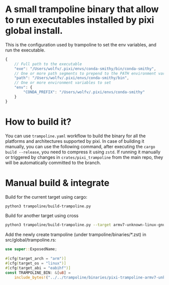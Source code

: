 # A small trampoline binary that allow to run executables installed by pixi global install.


This is the configuration used by trampoline to set the env variables, and run the executable.

```js
{
    // Full path to the executable
    "exe": "/Users/wolfv/.pixi/envs/conda-smithy/bin/conda-smithy",
    // One or more path segments to prepend to the PATH environment variable
    "path": "/Users/wolfv/.pixi/envs/conda-smithy/bin",
    // One or more environment variables to set
    "env": {
        "CONDA_PREFIX": "/Users/wolfv/.pixi/envs/conda-smithy"
    }
}
```

# How to build it?
You can use `trampoline.yaml` workflow to build the binary for all the platforms and architectures supported by pixi.
In case of building it manually, you can use the following command, after executing the `cargo build --release`, you need to compress it using `zstd`.
If running it manually or triggered by changes in `crates/pixi_trampoline` from the main repo, they will be automatically committed to the branch.


# Manual build & integrate

Build for the current target using cargo:

```sh
python3 trampoline/build-trampoline.py
```

Build for another target using cross

```sh
python3 trampoline/build-trampoline.py --target armv7-unknown-linux-gnueabihf --cargo cross
```

Add the newly create trampoline (under trampoline/binaries/*.zst) in src/global/trampoline.rs:

```rust
use super::ExposedName;
 
#[cfg(target_arch = "arm")]
#[cfg(target_os = "linux")]
#[cfg(target_abi = "eabihf")]
const TRAMPOLINE_BIN: &[u8] =
    include_bytes!("../../trampoline/binaries/pixi-trampoline-armv7-unknown-linux-gnueabihf.zst");
```
